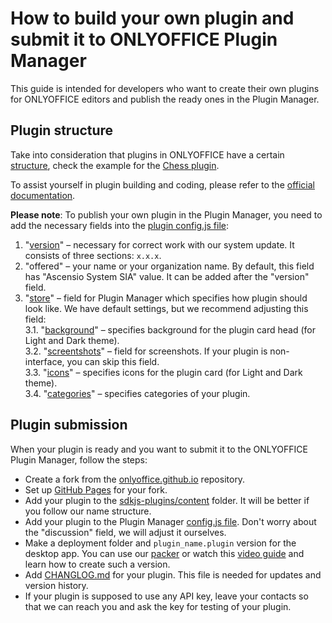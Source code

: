 # How to build your own plugin and submit it to ONLYOFFICE Plugin Manager

This guide is intended for developers who want to create their own plugins for ONLYOFFICE editors and publish the ready ones in the Plugin Manager.

## Plugin structure

Take into consideration that plugins in ONLYOFFICE have a certain [structure](https://api.onlyoffice.com/plugin/structure), check the example for the [Chess plugin](https://github.com/ONLYOFFICE/onlyoffice.github.io/tree/master/sdkjs-plugins/content/chess). 

To assist yourself in plugin building and coding, please refer to the [official documentation](https://api.onlyoffice.com/plugin/basic).

**Please note**: To publish your own plugin in the Plugin Manager, you need to add the necessary fields into the [plugin config.js file](https://api.onlyoffice.com/plugin/config):
1) "[version](https://github.com/ONLYOFFICE/onlyoffice.github.io/blob/3cafe43099a3768c4a2834298058b2748ac4de45/sdkjs-plugins/content/chess/config.json#L10)" – necessary for correct work with our system update. It consists of three sections: ```x.x.x```.
2) "offered" – your name or your organization name. By default, this field has "Ascensio System SIA" value. It can be added after the "version" field.
3) "[store](https://github.com/ONLYOFFICE/onlyoffice.github.io/blob/3cafe43099a3768c4a2834298058b2748ac4de45/sdkjs-plugins/content/chess/config.json#L81C8-L81C8)" – field for Plugin Manager which specifies how plugin should look like. We have default settings, but we recommend adjusting this field:
   <br>3.1. "[background](https://github.com/ONLYOFFICE/onlyoffice.github.io/blob/3cafe43099a3768c4a2834298058b2748ac4de45/sdkjs-plugins/content/chess/config.json#L82)" – specifies background for the plugin card head (for Light and Dark theme).
   <br>3.2. "[screentshots](https://github.com/ONLYOFFICE/onlyoffice.github.io/blob/3cafe43099a3768c4a2834298058b2748ac4de45/sdkjs-plugins/content/chess/config.json#L86)" – field for screenshots. If your plugin is non-interface, you can skip this field.
   <br>3.3. "[icons](https://github.com/ONLYOFFICE/onlyoffice.github.io/blob/3cafe43099a3768c4a2834298058b2748ac4de45/sdkjs-plugins/content/chess/config.json#L87C8-L87C8)" – specifies icons for the plugin card (for Light and Dark theme).
   <br>3.4. "[categories](https://github.com/ONLYOFFICE/onlyoffice.github.io/blob/3cafe43099a3768c4a2834298058b2748ac4de45/sdkjs-plugins/content/chess/config.json#L91)" – specifies categories of your plugin.

## Plugin submission

When your plugin is ready and you want to submit it to the ONLYOFFICE Plugin Manager, follow the steps:
* Create a fork from the [onlyoffice.github.io](https://github.com/ONLYOFFICE/onlyoffice.github.io) repository.
* Set up [GitHub Pages](https://pages.github.com/) for your fork.
* Add your plugin to the [sdkjs-plugins/content](https://github.com/ONLYOFFICE/onlyoffice.github.io/tree/master/sdkjs-plugins/content) folder. It will be better if you follow our name structure.
* Add your plugin to the Plugin Manager [config.js file](https://github.com/ONLYOFFICE/onlyoffice.github.io/blob/master/store/config.json). Don't worry about the "discussion" field, we will adjust it ourselves.
* Make a deployment folder and ```plugin_name.plugin``` version for the desktop app. You can use our [packer](https://github.com/ONLYOFFICE/onlyoffice.github.io/blob/master/packer/make.py) or watch this [video guide](https://youtu.be/bHTia-F0K3w) and learn how to create such a version.
* Add [CHANGLOG.md](todo_link_after_merge) for your plugin. This file is needed for updates and version history.
* If your plugin is supposed to use any API key, leave your contacts so that we can reach you and ask the key for testing of your plugin.